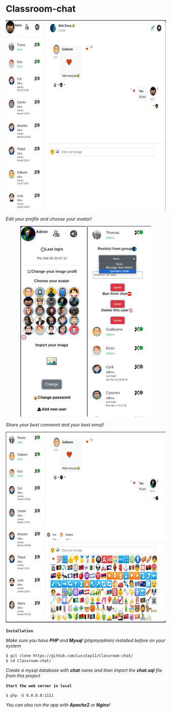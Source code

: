 # Classroom-chat
<p align="center">
  <img height="600" src="img/demo1.png">
</p>
<i align="center">Edit your profile and choose your avatar!</i>
<p align="center">
  <img height="600" src="img/demo2.png">
   <img height="600" src="img/demo3.png">
</p>
<i align="center">Share your best comment and your best emoji!</i>
<p align="center">
  <img height="600" src="img/demo4.png">
</p>

**`Installation`**

<i>Make sure you have <b>PHP</b> and <b>Mysql</b> (phpmyadmin) installed before on your system</i>

```
$ git clone https://github.com/Lucstay11/Classroom-chat/
$ cd Classroom-chat/
```

<i>Create a mysql database with <b>chat</b> name and then import the <b>chat.sql</b> file from this project</i>

**`Start the web server in local`**

```
$ php -S 0.0.0.0:1111
```
<i>You can also run the app with <b>Apache2</b> or <b>Nginx</b>!</i>


